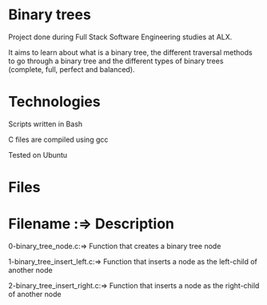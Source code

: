 Binary trees
============

Project done during Full Stack Software Engineering studies at ALX.

It aims to learn about what is a binary tree, the different traversal methods to go through a binary tree and the different types of binary trees (complete, full, perfect and balanced).

Technologies
==============

Scripts written in Bash

C files are compiled using gcc

Tested on Ubuntu

Files
=====

Filename :=> Description
========================

0-binary_tree_node.c:=> Function that creates a binary tree node

1-binary_tree_insert_left.c:=> Function that inserts a node as the left-child of another node

2-binary_tree_insert_right.c:=> Function that inserts a node as the right-child of another node

